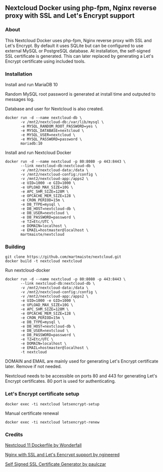 ## Nextcloud Docker using php-fpm, Nginx reverse proxy with SSL and Let's Encrypt support 

### About

This Nextcloud Docker uses php-fpm, Nginx reverse proxy with SSL and Let's Encrypt.
By default it uses SQLite but can be configured to use external MySQL or PostgreSQL database.
At installation, the self-signed SSL certificate is generated. This can later replaced by generating a Let's Encrypt certificate using included tools.

### Installation

Install and run MariaDB 10

Random MySQL root password is generated at install time and outputed to messages log.

Database and user for Nextcloud is also created.

```
docker run -d --name nextcloud-db \
       -v /mnt2/nextcloud-db:/var/lib/mysql \
       -e MYSQL_RANDOM_ROOT_PASSWORD=yes \
       -e MYSQL_DATABASE=nextcloud \
       -e MYSQL_USER=nextcloud \
       -e MYSQL_PASSWORD=password \
       mariadb:10
```

Install and run Nextcloud Docker

```
docker run -d --name nextcloud -p 80:8080 -p 443:8443 \
       --link nextcloud-db:nextcloud-db \
       -v /mnt2/nextcloud-data:/data \
       -v /mnt2/nextcloud-config:/config \
       -v /mnt2/nextcloud-app:/apps2 \
       -e UID=1000 -e GID=1000 \
       -e UPLOAD_MAX_SIZE=10G \
       -e APC_SHM_SIZE=128M \
       -e OPCACHE_MEM_SIZE=128 \
       -e CRON_PERIOD=15m \
       -e DB_TYPE=mysql \
       -e DB_HOST=nextcloud-db \
       -e DB_USER=nextcloud \
       -e DB_PASSWORD=password \
       -e TZ=Etc/UTC \
       -e DOMAIN=localhost \
       -e EMAIL=hostmaster@localhost \
       martmaiste/nextcloud
```

### Building

```
git clone https://github.com/martmaiste/nextcloud.git
docker build -t nextcloud nextcloud
```

Run nextcloud-docker

```
docker run -d --name nextcloud -p 80:8080 -p 443:8443 \
       --link nextcloud-db:nextcloud-db \
       -v /mnt2/nextcloud-data:/data \
       -v /mnt2/nextcloud-config:/config \
       -v /mnt2/nextcloud-app:/apps2 \
       -e UID=1000 -e GID=1000 \
       -e UPLOAD_MAX_SIZE=10G \
       -e APC_SHM_SIZE=128M \
       -e OPCACHE_MEM_SIZE=128 \
       -e CRON_PERIOD=15m \
       -e DB_TYPE=mysql \
       -e DB_HOST=nextcloud-db \
       -e DB_USER=nextcloud \
       -e DB_PASSWORD=password \
       -e TZ=Etc/UTC \
       -e DOMAIN=localhost \
       -e EMAIL=hostmaster@localhost \
       -t nextcloud
```
DOMAIN and EMAIL are mainly used for generating Let's Encrypt certificate later. Remove if not needed.

Nextcloud needs to be accessible on ports 80 and 443 for generating Let's Encrypt certificates. 80 port is used for authenticating.

### Let's Encrypt certificate setup

```
docker exec -ti nextcloud letsencrypt-setup
```

Manual certificate renewal

```
docker exec -ti nextcloud letsencrypt-renew
```

### Credits

[Nextcloud 11 Dockerfile by Wonderfall](https://github.com/Wonderfall/dockerfiles/tree/master/nextcloud/11.0)

[Nginx with SSL and Let's Eencrypt support by ngineered](https://github.com/ngineered/nginx-php-fpm)

[Self Signed SSL Certificate Generator by paulczar](https://github.com/paulczar/omgwtfssl)
